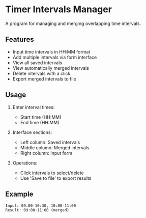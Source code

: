 # Timer Intervals Manager

A program for managing and merging overlapping time intervals.

## Features

* Input time intervals in HH:MM format
* Add multiple intervals via form interface
* View all saved intervals
* View automatically merged intervals
* Delete intervals with a click
* Export merged intervals to file

## Usage

1. Enter interval times:
   * Start time (HH:MM)
   * End time (HH:MM)

2. Interface sections:
   * Left column: Saved intervals
   * Middle column: Merged intervals
   * Right column: Input form

3. Operations:
   * Click intervals to select/delete
   * Use 'Save to file' to export results

## Example

```
Input: 09:00-10:30, 10:00-11:00
Result: 09:00-11:00 (merged)
```
